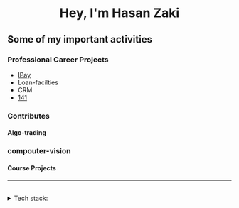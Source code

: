 <h1 align="center"> Hey, I'm Hasan Zaki </h1>



## Some of my important activities

### Professional Career Projects
- [IPay](https://github.com/Hasanzakii/Ipay.git)
- Loan-facilties
- CRM
- [141](https://141.ir/)


### Contributes


#### Algo-trading



### compouter-vision


#### Course Projects



---
<br>
<details>
<summary>
   Tech stack:
</summary>
   <br>
   - laravel
   -.net coer
</details>
<br>
